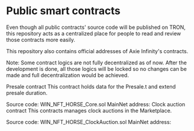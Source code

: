# Public smart contracts


Even though all public contracts' source code will be published on TRON, this repository acts as a centralized place for people to read and review those contracts more easily.

This repository also contains official addresses of Axie Infinity's contracts.

Note: Some contract logics are not fully decentralized as of now. After the development is done, all those logics will be locked so no changes can be made and full decentralization would be achieved.

Presale contract
This contract holds data for the Presale.t and extend presale duration.

Source code: WIN_NFT_HORSE_Core.sol
MainNet address:
Clock auction contract
This contracts manages clock auctions in the Marketplace.

Source code: WIN_NFT_HORSE_ClockAuction.sol
MainNet address:
